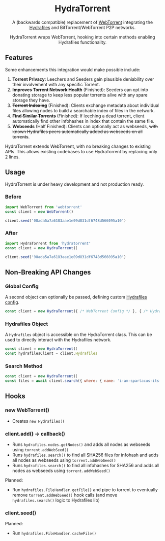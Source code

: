 <div align="center">
  <h1>HydraTorrent</h1>
  <p>A (backwards compatible) replacement of <a href="https://github.com/webtorrent/webtorrent">WebTorrent</a> integrating the <a href="https://github.com/StarfilesFileSharing/Hydrafiles">Hydrafiles</a> and BitTorrent/WebTorrent P2P networks.</p>
  <p>HydraTorrent wraps WebTorrent, hooking into certain methods enabling Hydrafiles functionality.</p>
</div>

## Features
Some enhancements this integration would make possible include:
1. **Torrent Privacy**: Leechers and Seeders gain plausible deniability over their involvement with any specific Torrent.
2. **~~Improves Torrent Network Health~~** (Finished): Seeders can opt into donating storage to keep less popular torrents alive with any spare storage they have.
3. **~~Torrent Indexing~~** (Finished): Clients exchange metadata about individual files allowing nodes to build a searchable index of files in the network.
4. **~~Find Similar Torrents~~** (Finished): If leeching a dead torrent, client automatically find other infohashes in index that contain the same file.
5. **Webseeds** (Half Finished): Clients can optionally act as webseeds, ~~with known Hydrafiles peers automatically added as webseeds on all torrents~~.

HydraTorrent extends WebTorrent, with no breaking changes to existing APIs. This allows existing codebases to use HydraTorrent by replacing only 2 lines.

## Usage
HydraTorrent is under heavy development and not production ready.

### Before
```js
import WebTorrent from 'webtorrent'
const client = new WebTorrent()

client.seed('08ada5a7a6183aae1e09d831df6748d566095a10')
```

### After
```js
import HydraTorrent from 'hydratorrent'
const client = new HydraTorrent()

client.seed('08ada5a7a6183aae1e09d831df6748d566095a10')
```

## Non-Breaking API Changes
### Global Config
A second object can optionally be passed, defining custom [Hydrafiles config](https://github.com/StarfilesFileSharing/Hydrafiles/wiki/Configuration).

```js
const client = new HydraTorrent({ /* WebTorrent Config */ }, { /* Hydrafiles Config */ })
```
### Hydrafiles Object
A `Hydrafiles` object is accessible on the HydraTorrent class. This can be used to directly interact with the Hydrafiles network.

```js
const client = new HydraTorrent()
const hydrafilesClient = client.Hydrafiles
```

### Search Method
```js
const client = new HydraTorrent()
const files = await client.search({ where: { name: 'i-am-spartacus-its-me.gif' } })
```

## Hooks
### new WebTorrent()
- Creates `new Hydrafiles()`

### client.add() -> callback()
- Runs `hydrafiles.nodes.getNodes()` and adds all nodes as webseeds using `torrent.addWebSeed()`
- Runs `hydrafiles.search()` to find all SHA256 files for infohash and adds all nodes as webseeds using `torrent.addWebSeed()`
- Runs `hydrafiles.search()` to find all infohashes for SHA256 and adds all nodes as webseeds using `torrent.addWebSeed()`

Planned:
- Run `hydrafiles.FileHandler.getFile()` and pipe to torrent to eventually remove `torrent.addWebSeed()` hook calls (and move `hydrafiles.search()` logic to Hydrafiles lib)

### client.seed()
Planned:
- Run `hydrafiles.FileHandler.cacheFile()`
